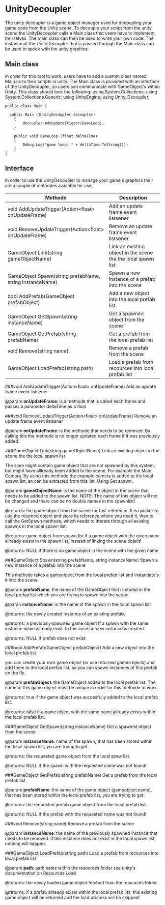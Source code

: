 # UnityDecoupler
The unity decoupler is a game object manager used for decoupling your game code from the Unity scene. To decouple your script from the unity scene the UnityDecoupler calls a Main class that users have to implement treirselves. The main class can then be used to write your own code. The instance of the UnityDecoupler that is passed through the Main class can be used to speak with the unity graphics. 

## Main class 
in order for this tool to work, users have to add a custom class named Main.cs to their scripts in unity. The Main class is provided with an interface of the UnityDecoupler, so users can communicate with GameObject's within Unity.
This class should look the following:
    using System.Collections;
    using System.Collections.Generic;
    using UnityEngine;
    using Unity_Decoupler;

    public class Main {

      public Main (IUnityDecoupler decoupler)
        {
            decoupler.AddUpdateTrigger(GameLoop);
        }

        public void GameLoop (float deltaTime)
        {
            Debug.Log("game loop: " + deltaTime.ToString());
        }
    }


## Interface
In order to use the UnityDecoupler to manage your game's graphics their are a couple of methodes availeble for use.

Methode | Description
------------ | -------------
void AddUpdateTrigger(Action\<float\> onUpdateFrame) | Add an update frame event listsener
void RemoveUpdateTrigger(Action\<float\> onUpdateFrame) | Remove an update frame event listsener
GameObject Link(string gameObjectName) | Link an existing object in the scene the the local spawn list
GameObject Spawn(string prefabName, string instanceName) | Spawn a new instance of a prefab into the scene
bool AddPrefab(GameObject prefabObject) | Add a new object into the local prefab list
GameObject GetSpawn(string instanceName) | Get a spawned object from the scene
GameObject GetPrefab(string prefabName) | Get a prefab from the local prefab list
void Remove(string name) | Remove a prefab from the scene
GameObject LoadPrefab(string path) | Load a prefab from recources into local prefab list

###void AddUpdateTrigger(Action\<float\> onUpdateFrame)
  Add an update frame event listsener

  @param <b>onUpdateFrame</b>:
    is a methode that is called each frame
    and passes a parameter deltaTime as a float

###void RemoveUpdateTrigger(Action\<float\> onUpdateFrame)
  Remove an update frame event listsener

  @param <b>onUpdateFrame</b>:
      is the methode that needs to be removed. By calling this the methode is 
      no longer updated each frame if it was previously added.

###GameObject Link(string gameObjectName)
  Link an existing object in the scene the the local spawn list

  The scen might contain game object that are not spawned by this system,
  but might have alllready been added to the scene. For example the Main Camara.
  By using this methode the example camera is added to the local spawn list,
  an can be extracted from this list. Using Get spawn.

  @param <b>gameObjectName</b>:
  is the name of the object in the scene that needs to be added to the spawn 
  list. NOTE: The name of this object will not be changed and there can be no 
  double names in the spawnlist!

  @returns:
  the game object from the scene for fast reference. It is quicker to use
  the returned object and store its reference where you need it, than to call the 
  GetSpawn methode, which needs to itterate through all existing spawns in the local
  spawn list.

  @returns:
  game object from spawn list if a game object with the given name allready 
  exists in the spawn list, instead of linking the scene object!

  @returns:
  NULL if there is no game object in the scene with the given name 

###GameObject Spawn(string prefabName, string instanceName)
  Spawn a new instance of a prefab into the scene

  This methode takes a gameobject from the local prefab list and instantiate's it 
  into the scene.

  @param <b>prefabName</b>:
      the name of the GameObject that is stored in the local prefap
      list which you are trying to spawn into the scene.

  @paran <b>instanceName</b>:
      is the name of the spawn in the local spawn list

  @returns:
      the newly created instance of an existing prefab.

  @returns:
      a previously spawned game object if a spawn with the same instance name 
      allready exist. In this case no new instance is created.

  @returns:
      NULL if prefab does not exist.

###bool AddPrefab(GameObject prefabObject)
  Add a new object into the local prefab list

  you can create your own game object (or use returned gameo bjects) and add them
  to the local prefab list, so you can spawn instances of this prefab on the fly.

  @param <b>prefabObject</b>:
      the GameObject added to the local prefab list. The name of this
      game object must be unique in order for this methode to work.

  @returns:
      true if the game object was succesfully added to the local prefab list.

  @returns:
      false if a game object with the same name allready exists within the
      local prefab list.

###GameObject GetSpawn(string instanceName)
  Get a spawned object from the scene

  @param <b>instanceName</b>:
      name of the spawn, that has been stored within the local spawn list, you 
      are trying to get.

  @returns:
      the requested game object from the local spaw list.

  @returns:
      NULL if the spawn with the requested name was not found!

###GameObject GetPrefab(string prefabName)
  Get a prefab from the local prefab list

  @param <b>prefabName</b>:
      the name of the game object (gameobject.name), that has been stored within the 
      local prefab list, you are trying to get.

  @returns:
      the requested prefab game object from the local prefab list.

  @returns:
      NULL if the prefab with the requested name was not found!

###void Remove(string name)
  Remove a prefab from the scene

  @param <b>instanceName</b>:
      the name of the previously spawned instance that needs to be removed.
      if this instance does not exist in the local spawn list, nothing will happen.

###GameObject LoadPrefab(string path)
  Load a prefab from recources into local prefab list

  @param <b>path</b>:
      path name within the resources folder see unity's documentation on
      Resources.Load

  @returns:
      the newly loaded game object fetched from the resources folder.

  @returns:
      if a prefab allready exists within the local prefab list, this existing
      game object will be returned and the load process will be skipped!
